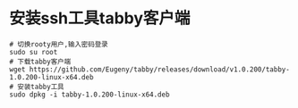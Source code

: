 # 安装ssh工具tabby客户端



```shell
# 切换rooty用户,输入密码登录
sudo su root
# 下载tabby客户端
wget https://github.com/Eugeny/tabby/releases/download/v1.0.200/tabby-1.0.200-linux-x64.deb
# 安装tabby工具
sudo dpkg -i tabby-1.0.200-linux-x64.deb
```

